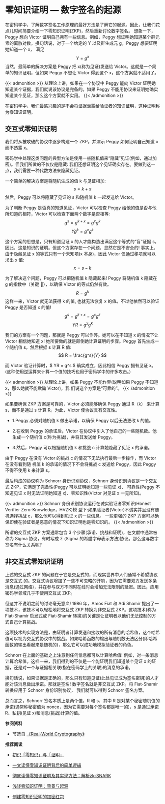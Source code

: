 # 零知识证明 — 数字签名的起源


在密码学中，了解数字签名工作原理的最好方法是了解它的起源。因此，让我们花点儿时间简要介绍一下零知识证明(ZKP)，然后重新讨论数字签名。
想象一下，Peggy 想向 Victor 证明自己拥有一些信息。例如，Peggy 想证明她知道某个群元素的离散对数。换句话说，对于一个给定的 Y 以及群生成元 g，Peggy 想要证明她知道一个 x， 满足 $$ Y = {g^x} $$ 当然，最简单的解决方案是 Peggy 把 x(称为见证)发送给 Victor。这就是一个简单的知识证明，但如果 Peggy 不想让 Victor 得到这个 x，这个方案就不适用了。

{{< admonition >}}
从理论上讲，如果在一个协议中 Peggy 能向 Victor 证明她知道某个证据，我们就说该协议是完备的。如果 Peggy 不能用协议来证明她确实知道某个见证，那么这个方案就不实用。
{{< /admonition >}}

在密码学中，我们最感兴趣的是不会将证据泄露给验证者的知识证明，这种证明称为零知识证明。

## 交互式零知识证明

我们将从被攻破的协议中逐步构建一个 ZKP，并演示 Peggy 如何证明自己知道 x 而不透露 x。

密码学中处理这类问题的典型方法是使用一些随机值来“隐藏”见证(例如，通过加密)。但我们所做的不仅仅是隐藏: 我们还想证明这个见证确实存在。要做到这一点，我们需要一种代数方法来隐藏见证。

一个简单的解决方案是将随机生成的值 k 与见证相加: $$ s = k + x $$ 然后，Peggy 可以将隐藏了见证的 s 和随机值 k 一起发送给 Victor。

为了判断 Peggy 是否真的知道见证，Victor 可以检查 Peggy 给他的值是否与他所知道的相符，Victor 可以检查下面两个数字是否相等: $$ g^s = g^{k+x} = {g^x}{g^k} $$ $$ Y{g^k} = {g^x}{g^k} $$

这个方案的思想是，只有知道见证 x 的人才能构造出满足这个等式的“盲”证据 s。因此，这是知识的证明。但这个方案存在一个问题，显然它是不安全的! 事实上，由于隐藏见证 x 的等式只有一个未知项(x 本身)，因此 Victor 仅通过移项就可以求出 x 值: $$ x = s - k $$

为了解决这个问题，Peggy 可以把随机值 k 隐藏起来! Peggy 将随机值 k 隐藏在 g 的指数中（关键 🤔），以确保 Victor 的等式仍然有效。 $$ R = g^k $$ 这样一来，Victor 就无法获得 k 的值, 也就无法恢复 x 的值。不过他依然可以验证 Peggy 是否知道 x 的值! $$ g^s = g^{k+x} = {g^x}{g^k} $$ $$ YR = {g^x}{g^k} $$

我们的方案有一个问题，那就是 Peggy 可以作弊。她可以在不知道 x 的情况下让 Victor 相信她知道 x! 她所要做的就是颠倒她计算证明的步骤。Peggy 首先生成一个随机值 s，然后根据 s 计算 R 值: $$ R = \frac{g^s}{Y} $$

而 Victor 验证计算时，$ YR = g^s $ 确实成立，因此相信 Peggy 拥有见证 x。(这种使用逆运算来计算一个值的技巧也用于密码学中的许多攻击。)

{{< admonition >}}
从理论上讲，如果 Peggy 不能作弊(说明如果 Peggy 不知道 x，那么她就不能欺骗 Victor)，我 们说这个方案是“可靠的”。
{{< /admonition >}}

如果要确保 ZKP 方案是可靠的，Victor 必须能够确保 Peggy 通过 R（k） 来计算 s，而不是通过 s 计算 R。为此，Victor 使协议具有交互性。

- 1.Peggy 必须对随机值 k 做出承诺，以确保 Peggy 以后无法更改 k 的值。

- 2.在收到 Peggy 的承诺后，Victor 在协议中引入了他自己的一些随机数。他生成一个随机值 c(称为挑战)，并将其发送给 Peggy。

- 3.然后，Peggy 可以根据随机值 k 和挑战 c 计算她隐藏了见证 x 的承诺。

由于 Peggy 在没有 Victor 的挑战 c 的情况下无法执行最后一步操作，而 Victor 在没有看到随 机值 k 的承诺的情况下不会将挑战 c 发送给 Peggy，因此 Peggy 不得不使用 k 来计算 s。

最后构成的协议称为 Schnorr 身份识别协议，Schnorr 身份识别协议是一个交互式 ZKP，它满足了完备性(Peggy 可以证明她知道一些见证 x)、 可靠性(Peggy 不知道见证 x 时无法证明她知道 x)、零知识性(Victor 对见证 x 一无所知)。

{{< admonition >}}
Schnorr 身份识别协议运行在诚实验证者零知识(Honest Verifier Zero-Knowledge，HVZK)模 型下:如果验证者(Victor)不诚实并且没有随机选择挑战 c，那么他可以得到见证 x 的一些信息。 一些更强的 ZKP 方案可以确保即使在验证者是恶意的情况下知识证明也是零知识的。
{{< /admonition >}}

所谓的交互式 ZKP 方案通常包含 3 个步骤(承诺、挑战和证明)，在文献中通常被称为 Sigma 协议，有时写成 Σ (Sigma 的希腊字母表示方法)协议。那么这与数字签名有什么关系呢?

## 非交互式零知识证明

上述的交互式 ZKP 的问题在于它是交互式的，而现实世界中人们通常不希望协议是交互式 的。交互式协议增加了一些不可忽略的开销，因为它需要双方发送多条消息(通过网络)，并在参与双方不同时在线时会增加无法限制的延迟。因此，应用密码学领域几乎不使用交互式 ZKP。

但这并不说明之前的讨论毫无意义! 1986 年，Amos Fiat 和 Adi Shamir 提出了一项技术，该技术可以轻松地将交互式 ZKP 转换为非交互式 ZKP。这项技术(称为 Fiat-Shamir 启发式或 Fiat-Shamir 转换)的关键是让证明者以他们无法控制的方式自己计算挑战。

这项技术的实现方法是，由证明者计算发送和接收的所有消息的哈希值，这个哈希值可以视为交互式协议中的挑战。如果哈希函数的输出与随机数无法区分(即哈希函数的输出看起来是随机的)，那么它可以成功地模拟验证者的角色。

Schnorr 在上面的基础之上注意到任何信息都可以计算哈希值! 例如，对一条消息计算哈希值。这样一来，我们得到的不仅是一个能证明我们知道某个见证 x 的证据，还是对一个与证据相关联(指在密码学上的关联)的消息的承诺。

换句话说，如果证据是正确的，那么只有知道见证(此处见证成为签名密钥)的人才能对该消息做出承诺。那就是签名! 数字签名就是非交互式 ZKP。将 Fiat-Shamir 转换应用于 Schnorr 身份识别协议， 我们就可以得到 Schnorr 签名方案。

总而言之，Schnorr 签名本质上是两个值，R 和 s，其中 R 是对某个秘密随机值的承诺(通常称秘密值为 nonce，因为它需要对每个签名都是唯一的)，s 是通过承诺 R、私钥(见证 x)和消息(挑战)计算的值。

**参阅资料**

- 节选自 [《Real-World Cryptography》](https://book.douban.com/subject/34615742/)

**推荐阅读**

- [初识「零知识」与「证明」](https://github.com/sec-bit/learning-zkp/blob/master/zkp-intro/1/zkp-back.md)

- [一文读懂零知识证明背后的简单逻辑](https://mp.weixin.qq.com/s/kzC0gI4P5tdJyrr6XgTUkQ)

- [彻底读懂零知识证明及其实现方法：解析zk-SNARK](https://mp.weixin.qq.com/s/riDH6UBr1sJxnk-V48KAhQ)

- [浅谈零知识证明：背景与起源](https://zhuanlan.zhihu.com/p/98077048)

- [创建零知识证明的加密红包](https://mp.weixin.qq.com/s/Q4PWtSxNgyEQ-eTwAV4jDA)

